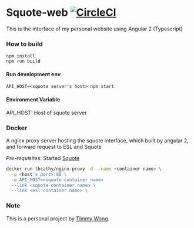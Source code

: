 # Squote-web [![CircleCI](https://circleci.com/gh/thcathy/squote-web.svg?style=svg)](https://circleci.com/gh/thcathy/squote-web)

This is the interface of my personal website using Angular 2 (Typescript)

### How to build ###

```
npm install
npm run build
```

#### Run development env ####
```API_HOST=<squote server's host> npm start ```

#### Environment Variable ####
API_HOST: Host of squote server

### Docker ###
A nginx proxy server hosting the squote interface, which built by angular 2, and forward request to ESL and Squote

*Pre-requisites*: Started [Squote](https://github.com/thcathy/squote)

```bash
docker run thcathy/nginx-proxy -d --name <container name> \
  -p <host's port>:80 \
  -e API_HOST=<squote container name>
  --link <squote container name> \
  --link <esl container name> \
```

### Note ###

This is a personal project by [Timmy Wong](https://github.com/thcathy).
